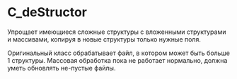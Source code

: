# C_deStructor
Упрощает имеющиеся сложные структуры с вложенными структурами и массивами, копируя в новые структуры только нужные поля.

Оригинальный класс обрабатывает файл, в котором может быть больше 1 структуры.
Массовая обработка пока не работает нормально, должна уметь обновлять не-пустые файлы.
